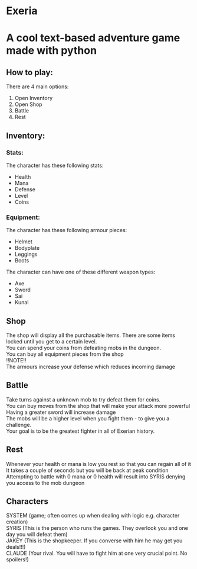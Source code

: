 # Exeria
A cool text-based adventure game made with python
=========================================================================
## How to play:
There are 4 main options:
1) Open Inventory
2) Open Shop
3) Battle
4) Rest

## Inventory:

### Stats:
The character has these following stats:
- Health
- Mana
- Defense
- Level
- Coins

### Equipment:
The character has these following armour pieces:
- Helmet
- Bodyplate
- Leggings
- Boots</br>

The character can have one of these different weapon types:
- Axe
- Sword
- Sai
- Kunai

## Shop
The shop will display all the purchasable items. There are some items locked until you get to a certain level. </br>
You can spend your coins from defeating mobs in the dungeon. </br>
You can buy all equipment pieces from the shop </br>
!!NOTE!! </br>
The armours increase your defense which reduces incoming damage

## Battle
Take turns against a unknown mob to try defeat them for coins. </br>
You can buy moves from the shop that will make your attack more powerful</br>
Having a greater sword will increase damage </br>
The mobs will be a higher level when you fight them - to give you a challenge.</br>
Your goal is to be the greatest fighter in all of Exerian history.</br>

## Rest
Whenever your health or mana is low you rest so that you can regain all of it</br>
It takes a couple of seconds but you will be back at peak condition</br>
Attempting to battle with 0 mana or 0 health will result into SYRIS denying you access to the mob dungeon</br>

## Characters
SYSTEM (game; often comes up when dealing with logic e.g. character creation) </br>
SYRIS (This is the person who runs the games. They overlook you and one day you will defeat them) </br>
JAKEY (This is the shopkeeper. If you converse with him he may get you deals!!!) </br>
CLAUDE (Your rival. You will have to fight him at one very crucial point. No spoilers!)</br>

